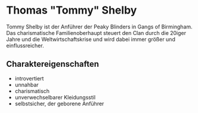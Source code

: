 # Thomas "Tommy" Shelby

Tommy Shelby ist der Anführer der Peaky Blinders in Gangs of Birmingham. Das charismatische Familienoberhaupt steuert den Clan durch die 20iger Jahre und die Weltwirtschaftskrise und wird dabei immer größer und einflussreicher.

## Charaktereigenschaften
* introvertiert
* unnahbar
* charismatisch
* unverwechselbarer Kleidungsstil
* selbstsicher, der geborene Anführer
